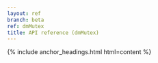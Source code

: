 ```yaml
---
layout: ref
branch: beta
ref: dmMutex
title: API reference (dmMutex)
---
```

{% include anchor_headings.html html=content %}